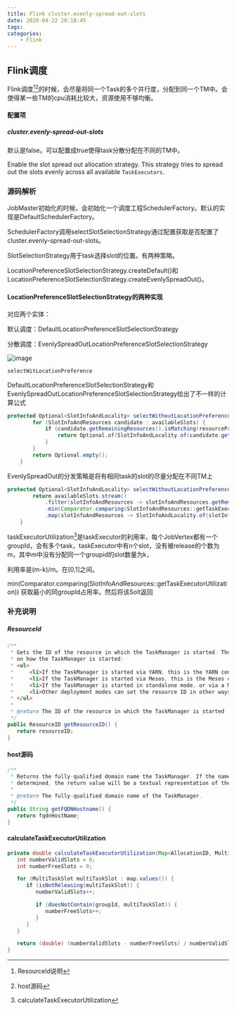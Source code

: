 ```yaml
---
title: Flink cluster.evenly-spread-out-slots
date: 2020-04-22 20:18:45
tags:
categories:
	- Flink
---
```



## Flink调度

Flink调度[^1][^2]的时候，会尽量将同一个Task的多个并行度，分配到同一个TM中。会使得某一些TM的cpu消耗比较大，资源使用不够均衡。





#### 配置项

##### cluster.evenly-spread-out-slots



默认是false。可以配置成true使得task分散分配在不同的TM中。



Enable the slot spread out allocation strategy. This strategy tries to spread out the slots evenly across all available `TaskExecutors`.





### 源码解析



JobMaster初始化的时候，会初始化一个调度工程SchedulerFactory。默认的实现是DefaultSchedulerFactory。





SchedulerFactory调用selectSlotSelectionStrategy通过配置获取是否配置了cluster.evenly-spread-out-slots。

SlotSelectionStrategy用于task选择slot的位置。有两种策略。



LocationPreferenceSlotSelectionStrategy.createDefault()和LocationPreferenceSlotSelectionStrategy.createEvenlySpreadOut()。



#### LocationPreferenceSlotSelectionStrategy的两种实现



对应两个实体：

默认调度：DefaultLocationPreferenceSlotSelectionStrategy

分散调度：EvenlySpreadOutLocationPreferenceSlotSelectionStrategy

![image](https://note.youdao.com/yws/api/personal/file/BEEF0A62B0C14679AA503B2786A2528A?method=download&shareKey=314745bec1663ee815d8df9a74cf13c0)



```
selectWitLocationPreference
```



DefaultLocationPreferenceSlotSelectionStrategy和EvenlySpreadOutLocationPreferenceSlotSelectionStrategy给出了不一样的计算公式



```java
protected Optional<SlotInfoAndLocality> selectWithoutLocationPreference(@Nonnull Collection<SlotInfoAndResources> availableSlots, @Nonnull ResourceProfile resourceProfile) {
		for (SlotInfoAndResources candidate : availableSlots) {
			if (candidate.getRemainingResources().isMatching(resourceProfile)) {
				return Optional.of(SlotInfoAndLocality.of(candidate.getSlotInfo(), Locality.UNCONSTRAINED));
			}
		}
		return Optional.empty();
	}
```



EvenlySpreadOut的分发策略是将有相同task的slot的尽量分配在不同TM上



```java
protected Optional<SlotInfoAndLocality> selectWithoutLocationPreference(@Nonnull Collection<SlotInfoAndResources> availableSlots, @Nonnull ResourceProfile resourceProfile) {
		return availableSlots.stream()
			.filter(slotInfoAndResources -> slotInfoAndResources.getRemainingResources().isMatching(resourceProfile))
			.min(Comparator.comparing(SlotInfoAndResources::getTaskExecutorUtilization))
			.map(slotInfoAndResources -> SlotInfoAndLocality.of(slotInfoAndResources.getSlotInfo(), Locality.UNCONSTRAINED));
	}
```



taskExecutorUtilization[^3]是taskExecutor的利用率，每个JobVertex都有一个groupId，会有多个task，taskExecutor中有n个slot，没有被release的个数为m，其中m中没有分配同一个groupid的slot数量为k，

利用率是(m-k)/m。在[0,1]之间。



min(Comparator.comparing(SlotInfoAndResources::getTaskExecutorUtilization)) 获取最小的同groupId占用率。然后将该Solt返回



### 补充说明



[^1]: ResourceId说明

##### ResourceId

```java
/**
 * Gets the ID of the resource in which the TaskManager is started. The format of this depends
 * on how the TaskManager is started:
 * <ul>
 *     <li>If the TaskManager is started via YARN, this is the YARN container ID.</li>
 *     <li>If the TaskManager is started via Mesos, this is the Mesos container ID.</li>
 *     <li>If the TaskManager is started in standalone mode, or via a MiniCluster, this is a random ID.</li>
 *     <li>Other deployment modes can set the resource ID in other ways.</li>
 * </ul>
 * 
 * @return The ID of the resource in which the TaskManager is started
 */
public ResourceID getResourceID() {
   return resourceID;
}
```



[^2]: host源码

#### host源码

```java
/**
 * Returns the fully-qualified domain name the TaskManager. If the name could not be
 * determined, the return value will be a textual representation of the TaskManager's IP address.
 * 
 * @return The fully-qualified domain name of the TaskManager.
 */
public String getFQDNHostname() {
   return fqdnHostName;
}
```



[^3]:  calculateTaskExecutorUtilization


#### calculateTaskExecutorUtilization
```java
private double calculateTaskExecutorUtilization(Map<AllocationID, MultiTaskSlot> map, AbstractID groupId) {
   int numberValidSlots = 0;
   int numberFreeSlots = 0;

   for (MultiTaskSlot multiTaskSlot : map.values()) {
      if (isNotReleasing(multiTaskSlot)) {
         numberValidSlots++;

         if (doesNotContain(groupId, multiTaskSlot)) {
            numberFreeSlots++;
         }
      }
   }

   return (double) (numberValidSlots - numberFreeSlots) / numberValidSlots;
}
```